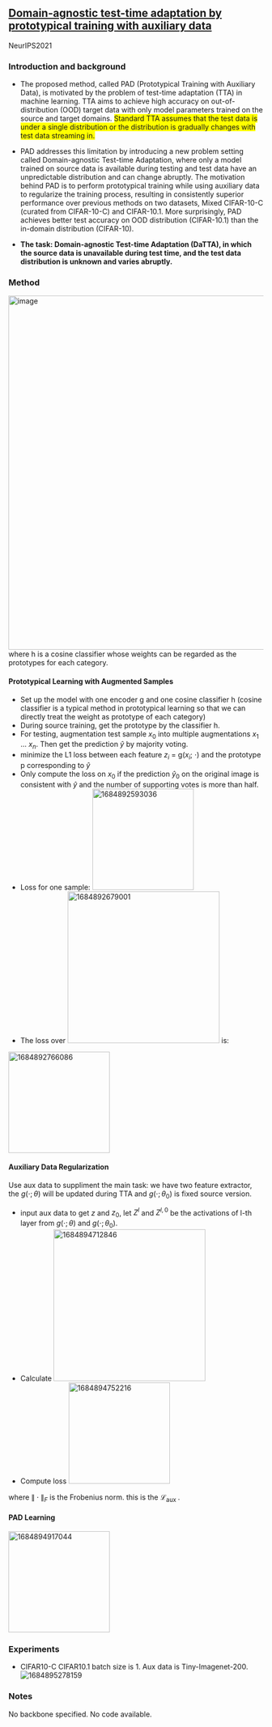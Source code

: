 ## [Domain-agnostic test-time adaptation by prototypical training with auxiliary data](https://openreview.net/pdf?id=bAO-2cGNX_j)

NeurIPS2021

### Introduction and background
- The proposed method, called PAD (Prototypical Training with Auxiliary Data), is motivated by the problem of test-time adaptation (TTA) in machine learning. TTA aims to achieve high accuracy on out-of-distribution (OOD) target data with only model parameters trained on the source and target domains. <span style="background-color: #FFFF00"> Standard TTA assumes that the test data is under a single distribution or the distribution is gradually changes with test data streaming in. </span>

- PAD addresses this limitation by introducing a new problem setting called Domain-agnostic Test-time Adaptation, where only a model trained on source data is available during testing and test data have an unpredictable distribution and can change abruptly. The motivation behind PAD is to perform prototypical training while using auxiliary data to regularize the training process, resulting in consistently superior performance over previous methods on two datasets, Mixed CIFAR-10-C (curated from CIFAR-10-C) and CIFAR-10.1. More surprisingly, PAD achieves better test accuracy on OOD distribution (CIFAR-10.1) than the in-domain distribution (CIFAR-10).

- **The task: Domain-agnostic Test-time Adaptation
(DaTTA), in which the source data is unavailable during test time, and the test data distribution is unknown and varies abruptly.**

### Method
<img width=700 alt="image" src="https://github.com/Jo-wang/Daily-Paper-Reading/assets/46414159/c39f7663-5305-48e5-9602-7c664ad3c10c">
where h is a cosine classifier whose weights can be regarded as the prototypes for each category.

#### Prototypical Learning with Augmented Samples

- Set up the model with one encoder g and one cosine classifier h (cosine classifier is a typical method in prototypical learning so that we can directly treat the weight as prototype of each category)
- During source training, get the prototype by the classifier h.
- For testing, augmentation test sample $x_0$ into multiple augmentations $x_1$ ... $x_n$. Then get the prediction $\hat{y}$ by majority voting.
- minimize the L1 loss between each feature $z_i$ = g($x_i$; $\cdot$) and the prototype p corresponding to $\hat{y}$
- Only compute the loss on $x_0$ if the prediction $\hat{y}_0$ on the original image is consistent with $\hat{y}$ and the number of supporting votes is more than half.
- Loss for one sample: <img width=200 alt="1684892593036" src="https://github.com/Jo-wang/Daily-Paper-Reading/assets/46414159/e8785e61-07b9-4720-9062-0cc49326b9ea">
- The loss over <img width=300 alt="1684892679001" src="https://github.com/Jo-wang/Daily-Paper-Reading/assets/46414159/4708983b-b781-4a77-b9b7-fd7d369f6b71"> is:

 <img width=200 alt="1684892766086" src="https://github.com/Jo-wang/Daily-Paper-Reading/assets/46414159/db5ad7e5-10dd-4965-91f5-b711c6618224">


#### Auxiliary Data Regularization

Use aux data to suppliment the main task: we have two feature extractor, the $g(\cdot ; \theta)$ will be updated during TTA and $g(\cdot ; \theta_0)$ is fixed source version.
- input aux data to get $z$ and $z_0$, let $Z^l$ and $Z^{l,0}$ be the activations of l-th layer from $g(\cdot ; \theta)$ and $g(\cdot ; \theta_0)$.
- Calculate <img width=300 alt="1684894712846" src="https://github.com/Jo-wang/Daily-Paper-Reading/assets/46414159/a392694a-0877-4bd2-ab89-f1b4a8c877e0">
- Compute loss <img width=200 alt="1684894752216" src="https://github.com/Jo-wang/Daily-Paper-Reading/assets/46414159/8a42bd7f-cfb5-4f50-a28e-f8fcf7057980">

where $\|\cdot\|_F$ is the Frobenius norm. this is the $\mathcal{L}_{\text {aux }}$.


#### PAD Learning

<img width=200 alt="1684894917044" src="https://github.com/Jo-wang/Daily-Paper-Reading/assets/46414159/e592f206-dccc-46a0-a12e-76c21b3e2474">


### Experiments
- CIFAR10-C CIFAR10.1 batch size is 1. Aux data is Tiny-Imagenet-200.
![1684895278159](https://github.com/Jo-wang/Daily-Paper-Reading/assets/46414159/710b6e50-b02b-47bf-8356-2d0661e53fd9)

### Notes
No backbone specified. No code available.
